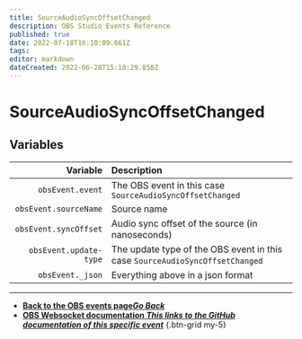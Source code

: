 ```yaml
---
title: SourceAudioSyncOffsetChanged
description: OBS Studio Events Reference
published: true
date: 2022-07-18T16:10:09.661Z
tags: 
editor: markdown
dateCreated: 2022-06-28T15:18:29.858Z
---
```


# SourceAudioSyncOffsetChanged

## Variables

| Variable | Description |
|---------:|:------------|
| `obsEvent.event` | The OBS event in this case `SourceAudioSyncOffsetChanged`
| `obsEvent.sourceName` | Source name
| `obsEvent.syncOffset` | Audio sync offset of the source (in nanoseconds)
| `obsEvent.update-type` | The update type of the OBS event in this case `SourceAudioSyncOffsetChanged`
| `obsEvent._json` | Everything above in a json format

---

- [<i class="mdi mdi-chevron-left"></i>**Back to the OBS events page*Go Back***](/en/Broadcasters/OBS/Events)
- [<i class="mdi mdi-github"></i> **OBS Websocket documentation *This links to the GitHub documentation of this specific event***](https://github.com/obsproject/obs-websocket/blob/4.x-current/docs/generated/protocol.md#sourceaudiosyncoffsetchanged)
{.btn-grid my-5}
